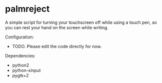 # palmreject

A simple script for turning your touchscreen off while using a touch pen, so you can rest your hand on the screen while writing.

Configuration:
* TODO. Please edit the code directly for now.

Dependencies:
* python2
* python-xinput
* pygtk+2
